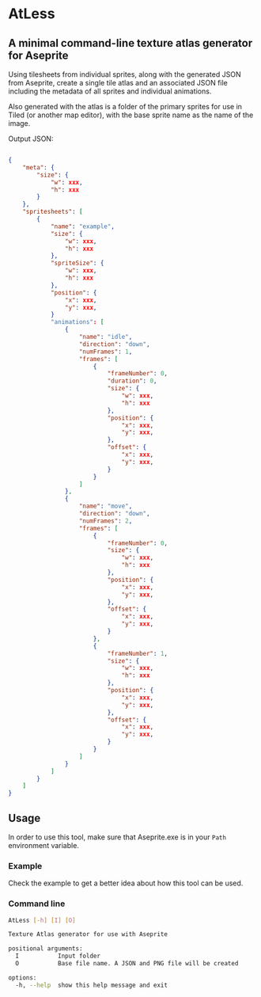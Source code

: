 # AtLess

## A minimal command-line texture atlas generator for Aseprite

Using tilesheets from individual sprites, along with the generated JSON from Aseprite, create a single tile atlas and an associated JSON file including the metadata of all sprites and individual animations.

Also generated with the atlas is a folder of the primary sprites for use in Tiled (or another map editor), with the base sprite name as the name of the image.

Output JSON:

```json

{
    "meta": {
        "size": {
            "w": xxx,
            "h": xxx
        }
    },
    "spritesheets": [
        {
            "name": "example",
            "size": {
                "w": xxx,
                "h": xxx
            },
            "spriteSize": {
                "w": xxx,
                "h": xxx
            },
            "position": {
                "x": xxx,
                "y": xxx,
            }
            "animations": [
                {
                    "name": "idle",
                    "direction": "down",
                    "numFrames": 1,
                    "frames": [
                        {
                            "frameNumber": 0,
                            "duration": 0,
                            "size": {
                                "w": xxx,
                                "h": xxx
                            },
                            "position": {
                                "x": xxx,
                                "y": xxx,
                            },
                            "offset": {
                                "x": xxx,
                                "y": xxx,
                            }
                        }
                    ]
                },
                {
                    "name": "move",
                    "direction": "down",
                    "numFrames": 2,
                    "frames": [
                        {
                            "frameNumber": 0,
                            "size": {
                                "w": xxx,
                                "h": xxx
                            },
                            "position": {
                                "x": xxx,
                                "y": xxx,
                            },
                            "offset": {
                                "x": xxx,
                                "y": xxx,
                            }
                        },
                        {
                            "frameNumber": 1,
                            "size": {
                                "w": xxx,
                                "h": xxx
                            },
                            "position": {
                                "x": xxx,
                                "y": xxx,
                            },
                            "offset": {
                                "x": xxx,
                                "y": xxx,
                            }
                        }
                    ]
                }
            ]
        }
    ]
}

```

## Usage

In order to use this tool, make sure that Aseprite.exe is in your `Path` environment variable.

### Example

Check the example to get a better idea about how this tool can be used.

### Command line

```bash
AtLess [-h] [I] [O]

Texture Atlas generator for use with Aseprite

positional arguments:
  I           Input folder
  O           Base file name. A JSON and PNG file will be created

options:
  -h, --help  show this help message and exit
```
